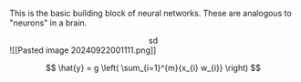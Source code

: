 This is the basic building block of neural networks. These are analogous to "neurons" in a brain.
<center>sd</center>
![[Pasted image 20240922001111.png]]

$$
\hat{y} = g \left( \sum_{i=1}^{m}{x_{i} w_{i}} \right)
$$